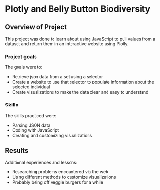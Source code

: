 # Plotly and Belly Button Biodiversity

## Overview of Project
This project was done to learn about using JavaScript to pull values from a dataset and return them in an interactive website using Plotly. 

### Project goals
The goals were to:
* Retrieve json data from a set using a selector
* Create a website to use that selector to populate information about the selected individual
* Create visualizations to make the data clear and easy to understand

### Skills
The skills practiced were:
* Parsing JSON data
* Coding with JavaScript
* Creating and customizing visualizations

## Results
Additional experiences and lessons:
* Researching problems encountered via the web
* Using different methods to customize visualizations
* Probably being off veggie burgers for a while


